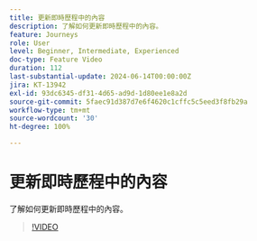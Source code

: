 ```yaml
---
title: 更新即時歷程中的內容
description: 了解如何更新即時歷程中的內容。
feature: Journeys
role: User
level: Beginner, Intermediate, Experienced
doc-type: Feature Video
duration: 112
last-substantial-update: 2024-06-14T00:00:00Z
jira: KT-13942
exl-id: 93dc6345-df31-4d65-ad9d-1d80ee1e8a2d
source-git-commit: 5faec91d387d7e6f4620c1cffc5c5eed3f8fb29a
workflow-type: tm+mt
source-wordcount: '30'
ht-degree: 100%

---
```


# 更新即時歷程中的內容

了解如何更新即時歷程中的內容。

>[!VIDEO](https://video.tv.adobe.com/v/3429844/?learn=on)
